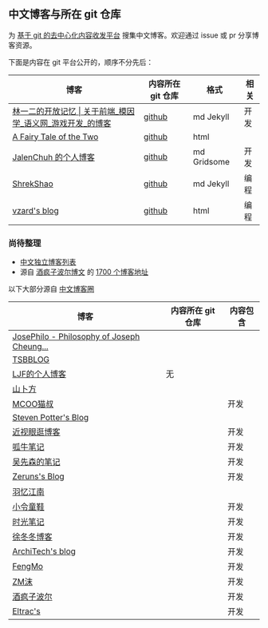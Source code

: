 ## 中文博客与所在 git 仓库

为 [基于 git 的去中心化内容收发平台](https://zhuanlan.zhihu.com/p/346258393) 搜集中文博客。欢迎通过 issue 或 pr 分享博客资源。

下面是内容在 git 平台公开的，顺序不分先后：

| 博客 | 内容所在 git 仓库 | 格式 | 相关
| ------------- | ------------- | ------------- | ------------- |
| [林一二的开放记忆 \| 关于前端_模因学_语义网_游戏开发_的博客](https://onetwo.ren/) | [github](https://github.com/linonetwo/linonetwo.github.io) | md Jekyll | 开发
| [A Fairy Tale of the Two](https://yuukoamamiya.github.io/) | [github](https://github.com/yuukoamamiya/yuukoamamiya.github.io) | html
| [JalenChuh 的个人博客](https://blog.jalenchuh.cn/) | [github](https://github.com/jalenchuh/blog) | md Gridsome | 开发
| [ShrekShao](http://shrekshao.github.io) | [github](https://github.com/shrekshao/shrekshao.github.io) | md Jekyll | 编程
| [vzard's blog](https://blog.vzard.cn/) | [github](https://github.com/vzardlloo/vzardlloo.github.io) | html | 编程



### 尚待整理

- [中文独立博客列表](https://github.com/timqian/chinese-independent-blogs)
- 源自 [酒疯子波尔博文](https://blog.jfz.xyz/post-203.html) 的 [1700 个博客地址](1700博客地址.txt)

以下大部分源自 [中文博客圈](https://blog.huhexian.com/)

| 博客 | 内容所在 git 仓库 | 内容包含
| ------------- | ------------- | ------------- |
| [JosePhilo - Philosophy of Joseph Cheung...](https://josephilo.com/)
| [TSBBLOG](https://tsb2blog.com/)
| [LJF的个人博客](https://ljf.com/) | 无 |
| [山卜方](https://novcu.com/)
| [MCOO猫叔](https://mcoo.cc/) | | 开发
| [Steven Potter's Blog](http://stevenpotter.cn/)
| [近视眼逛博客](https://ditou.org/) || 开发
| [呱牛笔记](https://it3q.com/) || 开发
| [吴先森的笔记](https://www.wunote.cn/) || 开发
| [Zeruns's Blog](https://blog.zeruns.tech/) | | 开发
| [羽忆江南](https://yyjn.org/)
| [小令童鞋](https://www.zeekling.cn/) || 开发
| [时光笔记](https://www.ttext.cn/) || 开发
| [徐冬冬博客](http://www.kobegigi.com/) || 开发
| [ArchiTech's blog](https://arch1tech.com/) || 开发
| [FengMo](https://mo66.cn/) || 开发
| [ZM沫](https://zmmio.com/) || 开发
| [酒疯子波尔](https://blog.jfz.xyz/) || 开发
| [Eltrac's](https://blog.guhub.cn/) || 开发
